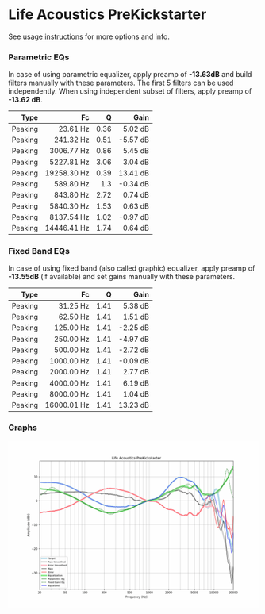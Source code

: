 # Life Acoustics PreKickstarter
See [usage instructions](https://github.com/jaakkopasanen/AutoEq#usage) for more options and info.

### Parametric EQs
In case of using parametric equalizer, apply preamp of **-13.63dB** and build filters manually
with these parameters. The first 5 filters can be used independently.
When using independent subset of filters, apply preamp of **-13.62 dB**.

| Type    | Fc          |    Q | Gain     |
|--------:|------------:|-----:|---------:|
| Peaking | 23.61 Hz    | 0.36 | 5.02 dB  |
| Peaking | 241.32 Hz   | 0.51 | -5.57 dB |
| Peaking | 3006.77 Hz  | 0.86 | 5.45 dB  |
| Peaking | 5227.81 Hz  | 3.06 | 3.04 dB  |
| Peaking | 19258.30 Hz | 0.39 | 13.41 dB |
| Peaking | 589.80 Hz   | 1.3  | -0.34 dB |
| Peaking | 843.80 Hz   | 2.72 | 0.74 dB  |
| Peaking | 5840.30 Hz  | 1.53 | 0.63 dB  |
| Peaking | 8137.54 Hz  | 1.02 | -0.97 dB |
| Peaking | 14446.41 Hz | 1.74 | 0.64 dB  |

### Fixed Band EQs
In case of using fixed band (also called graphic) equalizer, apply preamp of **-13.55dB**
(if available) and set gains manually with these parameters.

| Type    | Fc          |    Q | Gain     |
|--------:|------------:|-----:|---------:|
| Peaking | 31.25 Hz    | 1.41 | 5.38 dB  |
| Peaking | 62.50 Hz    | 1.41 | 1.51 dB  |
| Peaking | 125.00 Hz   | 1.41 | -2.25 dB |
| Peaking | 250.00 Hz   | 1.41 | -4.97 dB |
| Peaking | 500.00 Hz   | 1.41 | -2.72 dB |
| Peaking | 1000.00 Hz  | 1.41 | -0.09 dB |
| Peaking | 2000.00 Hz  | 1.41 | 2.77 dB  |
| Peaking | 4000.00 Hz  | 1.41 | 6.19 dB  |
| Peaking | 8000.00 Hz  | 1.41 | 1.04 dB  |
| Peaking | 16000.01 Hz | 1.41 | 13.23 dB |

### Graphs
![](./Life%20Acoustics%20PreKickstarter.png)